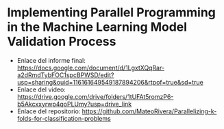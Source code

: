 # Implementing Parallel Programming in the Machine Learning Model Validation Process
- Enlace del informe final: https://docs.google.com/document/d/1LgxtXQqRar-a2dRmdTybFOC1spcBPWSD/edit?usp=sharing&ouid=116161649549187894206&rtpof=true&sd=true
- Enlace del video: https://drive.google.com/drive/folders/1tUFAt5romzP6-b5Akcxxyrwp4qoPLUmy?usp=drive_link
- Enlace del repositorio: https://github.com/MateoRivera/Parallelizing-k-folds-for-classification-problems
